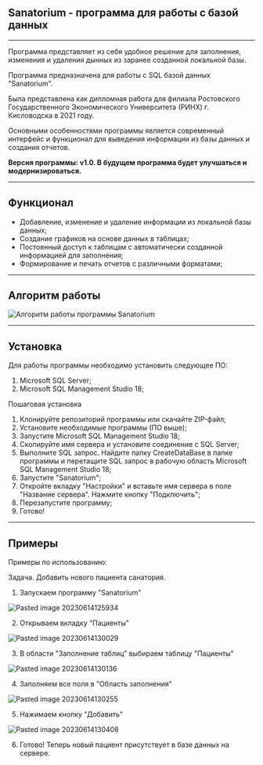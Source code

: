 ## Sanatorium - программа для работы с базой данных
---
Программа представляет из себя удобное решение для заполнения, изменения и удаления дынных из заранее созданной локальной базы.

Программа предназначена для работы с SQL базой данных "Sanatorium".

Была представлена как дипломная работа для филиала Ростовского Государственного Экономического Университета (РИНХ) г. Кисловодска в 2021 году.

Основными особенностями программы является современный интерфейс и функционал для выведения информации из базы данных и создания отчетов.

<b>Версия программы: v1.0. В будущем программа будет улучшаться и модернизироваться.</b> 

---
## Функционал

- Добавление, изменение и удаление информации из локальной базы данных;
- Создание графиков на основе данных в таблицах;
- Постоянный доступ к таблицам с автоматически созданной информацией для заполнения;
- Формирование и печать отчетов c различными форматами;

---
## Алгоритм работы

![Алгоритм работы программы Sanatorium](https://github.com/Apo1lyon/Sanatorium/assets/97633107/c3dd3c34-55d2-4ee8-9caf-eda4d11c2ca2)



---
## Установка 

Для работы программы необходимо установить следующее ПО:
1. Microsoft SQL Server;
2. Microsoft SQL Management Studio 18;

Пошаговая установка

1. Клонируйте репозиторий программы или скачайте ZIP-файл; 
2. Установите необходимые программы (ПО выше);
3. Запустите Microsoft SQL Management Studio 18;
4. Скопируйте имя сервера и установите соединение с SQL Server;
5. Выполните SQL запрос. Найдите папку CreateDataBase в папке программы и перетащите SQL запрос в рабочую область Microsoft SQL Management Studio 18;
6. Запустите "Sanatorium";
7. Откройте вкладку "Настройки" и вставьте имя сервера в поле "Название сервера". Нажмите кнопку "Подключить";
8. Перезапустите программу;
9. Готово!

---
## Примеры   

Примеры по использованию:

Задача. Добавить нового пациента санатория.

1. Запускаем программу "Sanatorium"

![Pasted image 20230614125934](https://github.com/Apo1lyon/Sanatorium/assets/97633107/84f651b9-3d90-4e6c-9685-bdc4376227bc)


2. Открываем вкладку "Пациенты"

![Pasted image 20230614130029](https://github.com/Apo1lyon/Sanatorium/assets/97633107/37fb9b0f-2b30-43c0-86d0-f046a58e0e47)


3. В области "Заполнение таблиц" выбираем таблицу "Пациенты"

![Pasted image 20230614130136](https://github.com/Apo1lyon/Sanatorium/assets/97633107/3d5e0204-838d-4c4a-85d8-4791407f3faf)


4. Заполняем все поля в "Область заполнения"

![Pasted image 20230614130255](https://github.com/Apo1lyon/Sanatorium/assets/97633107/2feb8d58-72e6-4eae-8855-62384ff78318)


5. Нажимаем кнопку "Добавить"

![Pasted image 20230614130408](https://github.com/Apo1lyon/Sanatorium/assets/97633107/a9bf7d7c-1a31-48eb-b45b-dc19808f9be0)


6. Готово! Теперь новый пациент присутствует в базе данных на сервере.
